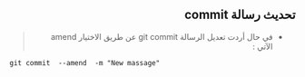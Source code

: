 
<div dir=rtl> 

## تحديث رسالة commit


> * في حال أردت تعديل الرسالة    git commit عن طريق الاختيار amend  الآتي :

<div dir=ltr>

``` 
git commit  --amend  -m "New massage"

```
</div>
</div>